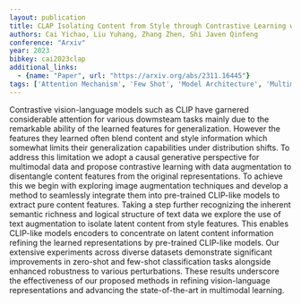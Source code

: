 ```yaml
---
layout: publication
title: CLAP Isolating Content from Style through Contrastive Learning with Augmented Prompts
authors: Cai Yichao, Liu Yuhang, Zhang Zhen, Shi Javen Qinfeng
conference: "Arxiv"
year: 2023
bibkey: cai2023clap
additional_links:
  - {name: "Paper", url: "https://arxiv.org/abs/2311.16445"}
tags: ['Attention Mechanism', 'Few Shot', 'Model Architecture', 'Multimodal Models', 'Pretraining Methods', 'Prompting', 'Security']
---
```

Contrastive vision-language models such as CLIP have garnered considerable attention for various dowmsteam tasks mainly due to the remarkable ability of the learned features for generalization. However the features they learned often blend content and style information which somewhat limits their generalization capabilities under distribution shifts. To address this limitation we adopt a causal generative perspective for multimodal data and propose contrastive learning with data augmentation to disentangle content features from the original representations. To achieve this we begin with exploring image augmentation techniques and develop a method to seamlessly integrate them into pre-trained CLIP-like models to extract pure content features. Taking a step further recognizing the inherent semantic richness and logical structure of text data we explore the use of text augmentation to isolate latent content from style features. This enables CLIP-like models encoders to concentrate on latent content information refining the learned representations by pre-trained CLIP-like models. Our extensive experiments across diverse datasets demonstrate significant improvements in zero-shot and few-shot classification tasks alongside enhanced robustness to various perturbations. These results underscore the effectiveness of our proposed methods in refining vision-language representations and advancing the state-of-the-art in multimodal learning.
